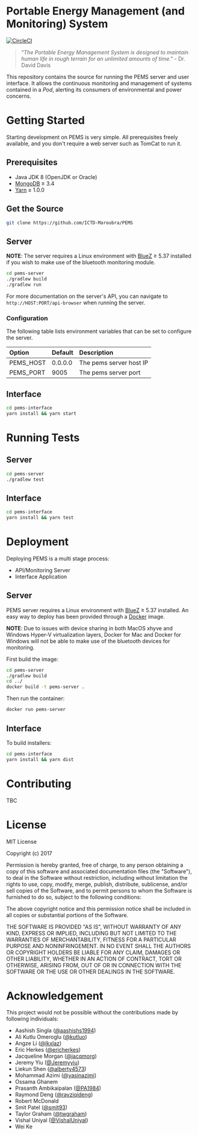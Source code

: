 # Portable Energy Management (and Monitoring) System

[![CircleCI](https://circleci.com/gh/ICTD-Maroubra/PEMS/tree/master.svg?style=svg)](https://circleci.com/gh/ICTD-Maroubra/PEMS/tree/master)

> *"The Portable Energy Management System is designed to maintain human life in rough terrain
for an unlimited amounts of time."* - Dr. David Davis

This repository contains the source for running the PEMS server and user interface. It allows the continuous monitoring and management of systems contained in a *Pod*, alerting its consumers of environmental and power concerns.

# Getting Started

Starting development on PEMS is very simple. All prerequisites freely available, and you don't require a web server such as TomCat to run it.

## Prerequisites

* Java JDK 8 (OpenJDK or Oracle) 
* [MongoDB](https://www.mongodb.com/) &ge; 3.4
* [Yarn](https://yarnpkg.com/en/) &ge; 1.0.0

## Get the Source

```bash
git clone https://github.com/ICTD-Maroubra/PEMS
```

## Server

**NOTE**: The server requires a Linux environment with [BlueZ](http://www.bluez.org/) &ge; 5.37 installed if you wish to make use of the bluetooth monitoring module.

```bash
cd pems-server
./gradlew build
./gradlew run
```

For more documentation on the server's API, you can navigate to `http://HOST:PORT/api-browser` when running the server.

### Configuration

The following table lists environment variables that can be set to configure the server.

| **Option**        | **Default**       | **Description**                   |
|:------------------|-------------------|:----------------------------------|
|PEMS_HOST          |0.0.0.0            |The pems server host IP            |
|PEMS_PORT          |9005               |The pems server port               |

## Interface

```bash
cd pems-interface
yarn install && yarn start
```

# Running Tests

## Server

```bash
cd pems-server
./gradlew test
```

## Interface

```bash
cd pems-interface
yarn install && yarn test
```

# Deployment

Deploying PEMS is a multi stage process:

* API/Monitoring Server
* Interface Application

## Server

PEMS server requires a Linux environment with [BlueZ](http://www.bluez.org/) &ge; 5.37 installed.
An easy way to deploy has been provided through a [Docker](https://www.docker.com/) image.

**NOTE**: Due to issues with device sharing in both MacOS xhyve and Windows Hyper-V virtualization layers, Docker for Mac and Docker for Windows will not be able to make use of the bluetooth devices for monitoring.

First build the image:

```bash
cd pems-server
./gradlew build
cd ../
docker build -t pems-server .
```

Then run the container:

```bash
docker run pems-server
```

## Interface

To build installers:

```bash
cd pems-interface
yarn install && yarn dist
```

# Contributing

TBC

# License

MIT License

Copyright (c) 2017 

Permission is hereby granted, free of charge, to any person obtaining a copy of this software and associated documentation files (the "Software"), to deal in the Software without restriction, including without limitation the rights to use, copy, modify, merge, publish, distribute, sublicense, and/or sell copies of the Software, and to permit persons to whom the Software is furnished to do so, subject to the following conditions:

The above copyright notice and this permission notice shall be included in all copies or substantial portions of the Software.

THE SOFTWARE IS PROVIDED "AS IS", WITHOUT WARRANTY OF ANY KIND, EXPRESS OR IMPLIED, INCLUDING BUT NOT LIMITED TO THE WARRANTIES OF MERCHANTABILITY, FITNESS FOR A PARTICULAR PURPOSE AND NONINFRINGEMENT. IN NO EVENT SHALL THE AUTHORS OR COPYRIGHT HOLDERS BE LIABLE FOR ANY CLAIM, DAMAGES OR OTHER LIABILITY, WHETHER IN AN ACTION OF CONTRACT, TORT OR OTHERWISE, ARISING FROM, OUT OF OR IN CONNECTION WITH THE SOFTWARE OR THE USE OR OTHER DEALINGS IN THE SOFTWARE.


# Acknowledgement

This project would not be possible without the contributions made by following individuals:

* Aashish Singla ([@aashishs1994](https://github.com/aashishs1994))
* Ali Kutlu Omeroglu ([@kutluo](https://github.com/kutluo))
* Angze Li ([@lkxlaz](https://github.com/lkxlaz))
* Eric Herkes ([@ericherkes](https://github.com/ericherkes))
* Jacqueline Morgan ([@jacqmorg](https://github.com/jacqmorg))
* Jeremy Yiu ([@Jeremyyiu](https://github.com/Jeremyyiu))
* Liekun Shen ([@alberty4573](https://github.com/alberty4573))
* Mohammad Azimi ([@yasinazimi](https://github.com/yasinazimi))
* Ossama Ghanem
* Prasanth Ambikaipalan ([@PA1984](https://github.com/PA1984))
* Raymond Deng ([@rayziqideng](https://github.com/rayziqideng))
* Robert McDonald
* Smit Patel ([@smit93](https://github.com/smit93))
* Taylor Graham ([@twgraham](https://github.com/twgraham))
* Vishal Uniyal ([@VishalUniyal](https://github.com/VishalUniyal))
* Wei Ke

